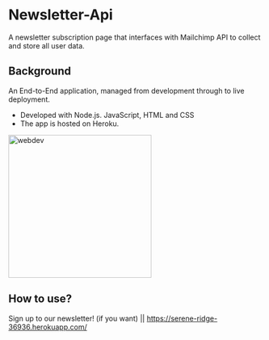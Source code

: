 # Newsletter-Api
A newsletter subscription page that interfaces with Mailchimp API to collect and store all user data.

## Background 
An End-to-End application, managed from development through to live deployment.
* Developed with Node.js. JavaScript, HTML and CSS
* The app is hosted on Heroku.

<img width="283" alt="webdev" src="https://user-images.githubusercontent.com/101202952/158024707-16302606-e986-42e7-8739-23fe82379bef.PNG">

## How to use? 
 Sign up to our newsletter! (if you want) || https://serene-ridge-36936.herokuapp.com/ 
